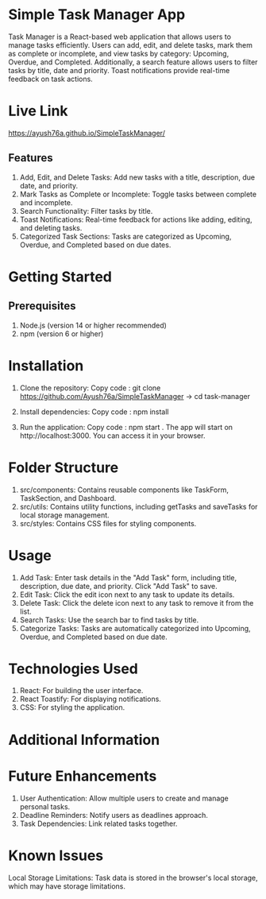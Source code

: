 # Simple Task Manager App
Task Manager is a React-based web application that allows users to manage tasks efficiently. Users can add, edit, and delete tasks, mark them as complete or incomplete, and view tasks by category: Upcoming, Overdue, and Completed. Additionally, a search feature allows users to filter tasks by title, date and priority. Toast notifications provide real-time feedback on task actions.

# Live Link
  https://ayush76a.github.io/SimpleTaskManager/

## Features
  1. Add, Edit, and Delete Tasks: Add new tasks with a title, description, due date, and priority.
  2. Mark Tasks as Complete or Incomplete: Toggle tasks between complete and incomplete.
  3. Search Functionality: Filter tasks by title.
  4. Toast Notifications: Real-time feedback for actions like adding, editing, and deleting tasks.
  5. Categorized Task Sections: Tasks are categorized as Upcoming, Overdue, and Completed based on due dates.

# Getting Started
## Prerequisites
   1. Node.js (version 14 or higher recommended)
   2. npm (version 6 or higher)

# Installation
 1. Clone the repository:
  Copy code : 
      git clone https://github.com/Ayush76a/SimpleTaskManager ->
      cd task-manager

 2. Install dependencies:
    Copy code : 
     npm install 

 3. Run the application:
    Copy code : 
     npm start .
     The app will start on http://localhost:3000.
     You can access it in your browser.

# Folder Structure
 1. src/components: Contains reusable components like TaskForm, TaskSection, and Dashboard.
 2. src/utils: Contains utility functions, including getTasks and saveTasks for local storage management.
 3. src/styles: Contains CSS files for styling components.

# Usage
 1. Add Task: Enter task details in the "Add Task" form, including title, description, due date, and priority. Click "Add Task" to save.
 2. Edit Task: Click the edit icon next to any task to update its details.
 3. Delete Task: Click the delete icon next to any task to remove it from the list.
 4. Search Tasks: Use the search bar to find tasks by title.
 5. Categorize Tasks: Tasks are automatically categorized into Upcoming, Overdue, and Completed based on due date.

# Technologies Used
 1. React: For building the user interface.
 2. React Toastify: For displaying notifications.
 3. CSS: For styling the application.

# Additional Information
 # Future Enhancements
   1. User Authentication: Allow multiple users to create and manage personal tasks.
   2. Deadline Reminders: Notify users as deadlines approach.
   3. Task Dependencies: Link related tasks together.

# Known Issues
 Local Storage Limitations: Task data is stored in the browser's local storage, which may have storage limitations.
